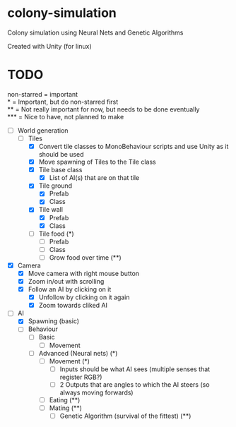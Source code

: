 # colony-simulation
Colony simulation using Neural Nets and Genetic Algorithms

Created with Unity (for linux)

# TODO

non-starred = important<br>
\*           = Important, but do non-starred first<br>
**          = Not really important for now, but needs to be done eventually<br>
***         = Nice to have, not planned to make

- [ ] World generation
    - [ ] Tiles
        - [x] Convert tile classes to MonoBehaviour scripts and use Unity as it should be used
        - [x] Move spawning of Tiles to the Tile class
        - [x] Tile base class
            - [x] List of AI(s) that are on that tile
        - [x] Tile ground
            - [x] Prefab
            - [x] Class
        - [x] Tile wall
            - [x] Prefab
            - [x] Class
        - [ ] Tile food (*)
            - [ ] Prefab
            - [ ] Class
            - [ ] Grow food over time (**)
- [x] Camera
    - [x] Move camera with right mouse button
    - [x] Zoom in/out with scrolling
    - [x] Follow an AI by clicking on it
        - [x] Unfollow by clicking on it again
        - [x] Zoom towards cliked AI
- [ ] AI
    - [x] Spawning (basic) 
    - [ ] Behaviour
        - [ ] Basic
            - [ ] Movement
        - [ ] Advanced (Neural nets) (*)
            - [ ] Movement (*)
                - [ ] Inputs should be what AI sees (multiple senses that register RGB?)
                - [ ] 2 Outputs that are angles to which the AI steers (so always moving forwards)
            - [ ] Eating (**)
            - [ ] Mating (**)
                - [ ] Genetic Algorithm (survival of the fittest) (**)
